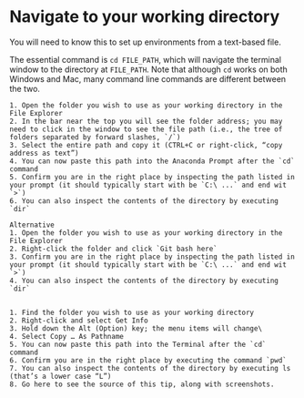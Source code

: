 # Navigate to your working directory
You will need to know this to set up environments from a text-based file.

The essential command is `cd FILE_PATH`, which will navigate the terminal window to the directory at `FILE_PATH`. Note that although `cd` works on both Windows and Mac, many command line commands are different between the two.

````{tab} Windows
1. Open the folder you wish to use as your working directory in the File Explorer
2. In the bar near the top you will see the folder address; you may need to click in the window to see the file path (i.e., the tree of folders separated by forward slashes, `/`)
3. Select the entire path and copy it (CTRL+C or right-click, “copy address as text”)
4. You can now paste this path into the Anaconda Prompt after the `cd` command
5. Confirm you are in the right place by inspecting the path listed in your prompt (it should typically start with be `C:\ ...` and end wit `>`)
6. You can also inspect the contents of the directory by executing `dir`

Alternative
1. Open the folder you wish to use as your working directory in the File Explorer
2. Right-click the folder and click `Git bash here`
3. Confirm you are in the right place by inspecting the path listed in your prompt (it should typically start with be `C:\ ...` and end wit `>`)
4. You can also inspect the contents of the directory by executing `dir`

````
````{tab} Mac

1. Find the folder you wish to use as your working directory
2. Right-click and select Get Info
3. Hold down the Alt (Option) key; the menu items will change\
4. Select Copy … As Pathname
5. You can now paste this path into the Terminal after the `cd` command
6. Confirm you are in the right place by executing the command `pwd`
7. You can also inspect the contents of the directory by executing ls (that’s a lower case “L”)
8. Go here to see the source of this tip, along with screenshots.
````